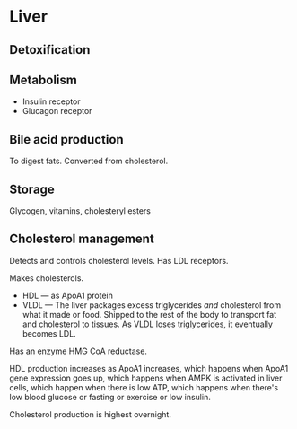 # Liver

## Detoxification

## Metabolism

* Insulin receptor
* Glucagon receptor

## Bile acid production

To digest fats. Converted from cholesterol. 

## Storage

Glycogen, vitamins, cholesteryl esters

## Cholesterol management

Detects and controls cholesterol levels. Has LDL receptors.

Makes cholesterols.

* HDL — as ApoA1 protein
* VLDL — The liver packages excess triglycerides _and_ cholesterol from what it made or food. Shipped to the rest of the body to transport fat and cholesterol to tissues. As VLDL loses triglycerides, it eventually becomes LDL.

Has an enzyme HMG CoA reductase.

HDL production increases as ApoA1 increases,
which happens when ApoA1 gene expression goes up,
which happens when AMPK is activated in liver cells,
which happen when there is low ATP,
which happens when there's low blood glucose or fasting or exercise or low insulin. 

Cholesterol production is highest overnight.
